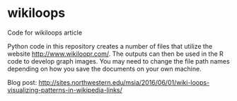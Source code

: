 # wikiloops
Code for wikiloops article


Python code in this repository creates a number of files that utilize the website http://www.wikiloopr.com/. The outputs can then be used in the R code to develop graph images. You may need to change the file path names depending on how you save the documents on your own machine.

Blog post: http://sites.northwestern.edu/msia/2016/06/01/wiki-loops-visualizing-patterns-in-wikipedia-links/
